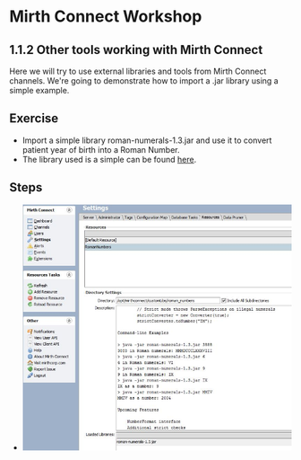 # Mirth Connect Workshop

## 1.1.2 Other tools working with Mirth Connect

Here we will try to use external libraries and tools from Mirth Connect channels. We're going to demonstrate how to import a .jar library using a simple example.

## Exercise
  * Import a simple library roman-numerals-1.3.jar and use it to convert patient year of birth into a Roman Number.
  * The library used is a simple can be found [here](http://frequal.com/RomanNumerals/index.html).

## Steps
  * ![1. Creating Resource Library](https://github.com/heisenbergDev/MirthConnectWorkshop/blob/master/Exercises/Chapter1/1.1.2_OtherToolsFromMC/1.LibraryResources.JPG "1. Creating Resource Library")
